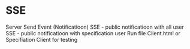 # SSE
Server Send Event (Notificatioon)
SSE - public notificatioon with all user
SSE - public notificatioon with specification user
Run file Client.html or Specifiation Client for testing